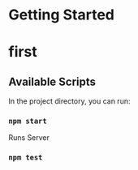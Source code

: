 # Getting Started

# first 

## Available Scripts

In the project directory, you can run:

### `npm start`

Runs Server

### `npm test`


